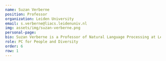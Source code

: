 ```yaml
---
name: Suzan Verberne 
position: Professor 
organization: Leiden University 
email: s.verberne@liacs.leidenuniv.nl 
img: assets/img/suzan-verberne.png 
personal-page:  
bio: Suzan Verberne is a Professor of Natural Language Processing at Leiden University, specializing in the intersection of NLP and Information Retrieval. With extensive experience leading interdisciplinary projects across domains such as law, health, and social media, her recent research focuses on interactive information access and the synergy between search engines and large language models. She is actively involved in the NLP and IR communities, including serving in chairing roles at major international conferences and promoting diversity and inclusivity.
role: PC for People and Diversity 
order: 6 
row: 1 
---
```

